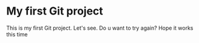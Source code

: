 # My first Git project

This is my first Git project. Let's see.
Do u want to try again?
Hope it works this time